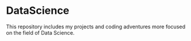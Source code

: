 # DataScience
This repository includes my projects and coding adventures more focused on the field of Data Science.
